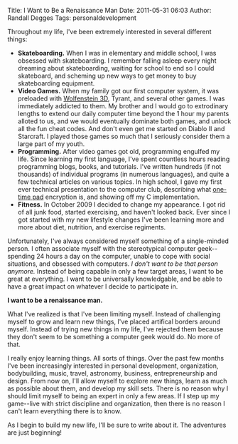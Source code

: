 Title: I Want to Be a Renaissance Man
Date: 2011-05-31 06:03
Author: Randall Degges
Tags: personaldevelopment


Throughout my life, I've been extremely interested in several different things:

-   **Skateboarding.** When I was in elementary and middle school, I was
    obsessed with skateboarding. I remember falling asleep every night dreaming
    about skateboarding, waiting for school to end so I could skateboard, and
    scheming up new ways to get money to buy skateboarding equipment.
-   **Video Games.** When my family got our first computer system, it was
    preloaded with [Wolfenstein 3D][], Tyrant, and several other games. I was
    immediately addicted to them. My brother and I would go to extrodinary
    lengths to extend our daily computer time beyond the 1 hour my parents
    alloted to us, and we would eventually dominate both games, and unlock all
    the fun cheat codes. And don't even get me started on Diablo II and
    Starcraft. I played those games so much that I seriously consider them a
    large part of my youth.
-   **Programming.** After video games got old, programming engulfed my life.
    Since learning my first language, I've spent countless hours reading
    programming blogs, books, and tutorials. I've written hundreds (if not
    thousands) of individual programs (in numerous languages), and quite a few
    technical articles on various topics. In high school, I gave my first ever
    technical presentation to the computer club, describing what [one-time
    pad][] encryption is, and showing off my C implementation.
-   **Fitness.** In October 2009 I decided to change my appearance. I got rid of
    all junk food, started exercising, and haven't looked back. Ever since I got
    started with my new lifestyle changes I've been learning more and more about
    diet, nutrition, and exercise regiments.

Unfortunately, I've always considered myself something of a single-minded
person. I often associate myself with the stereotypical computer geek--spending
24 hours a day on the computer, unable to cope with social situations, and
obsessed with computers. *I don't want to be that person anymore.* Instead of
being capable in only a few target areas, I want to be great at everything. I
want to be universally knowledgable, and be able to have a great impact on
whatever I decide to participate in.

**I want to be a renaissance man.**

What I've realized is that I've been limiting myself. Instead of challenging
myself to grow and learn new things, I've placed artifical borders around
myself. Instead of trying new things in my life, I've rejected them because they
don't seem to be something a computer geek would do. No more of that.

I really enjoy learning things. All sorts of things. Over the past few months
I've been increasingly interested in personal development, organization,
bodybuilding, music, travel, astronomy, business, entrepreneurship and design.
From now on, I'll allow myself to explore new things, learn as much as possible
about them, and develop my skill sets. There is no reason why I should limit
myself to being an expert in only a few areas. If I step up my game--live with
strict discipline and organization, then there is no reason I can't learn
everything there is to know.

As I begin to build my new life, I'll be sure to write about it. The adventures
are just beginning!

 

  [Wolfenstein 3D]: http://en.wikipedia.org/wiki/Wolfenstein_3D "Wolfenstein 3D"
  [one-time pad]: http://en.wikipedia.org/wiki/One-time_pad
    "one-time pad encryption"
